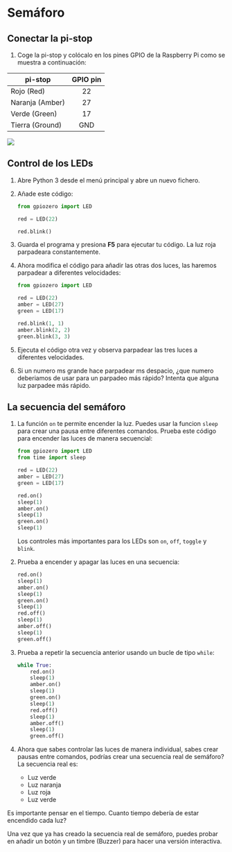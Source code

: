 # Semáforo

## Conectar la pi-stop

1. Coge la pi-stop y colócalo en los pines GPIO de la Raspberry Pi como se muestra a continuación: 

| pi-stop   | GPIO pin |
| --------- | :------: |
| Rojo (Red)       | 22       |
| Naranja (Amber)     | 27       |
| Verde (Green)     | 17       |
| Tierra (Ground)    | GND      |

![](images/pi-stop.png)

## Control de los LEDs

1. Abre Python 3 desde el menú principal y abre un nuevo fichero.

1. Añade este código:

    ```python
    from gpiozero import LED

    red = LED(22)

    red.blink()
    ```

1. Guarda el programa y presiona **F5** para ejecutar tu código. La luz roja parpadeara constantemente.


1. Ahora modifica el código para añadir las otras dos luces, las haremos parpadear a diferentes velocidades:


    ```python
    from gpiozero import LED

    red = LED(22)
    amber = LED(27)
    green = LED(17)

    red.blink(1, 1)
    amber.blink(2, 2)
    green.blink(3, 3)
    ```

1. Ejecuta el código otra vez y observa parpadear las tres luces a diferentes velocidades.

1. Si un numero ms grande hace parpadear ms despacio, ¿que numero deberiamos de usar para un parpadeo más rápido? Intenta que alguna luz parpadee más rápido.

## La secuencia del semáforo

1. La función `on` te permite encender la luz. Puedes usar la funcion `sleep` para crear una pausa entre diferentes comandos. Prueba este código para encender las luces de manera secuencial:

    ```python
    from gpiozero import LED
    from time import sleep

    red = LED(22)
    amber = LED(27)
    green = LED(17)

    red.on()
    sleep(1)
    amber.on()
    sleep(1)
    green.on()
    sleep(1)
    ```

    Los controles más importantes para los LEDs son `on`, `off`, `toggle` y `blink`.

1. Prueba a encender y apagar las luces en una secuencia:

    ```python
    red.on()
    sleep(1)
    amber.on()
    sleep(1)
    green.on()
    sleep(1)
    red.off()
    sleep(1)
    amber.off()
    sleep(1)
    green.off()
    ```

1. Prueba a repetir la secuencia anterior usando un bucle de tipo `while`:

    ```python
    while True:
        red.on()
        sleep(1)
        amber.on()
        sleep(1)
        green.on()
        sleep(1)
        red.off()
        sleep(1)
        amber.off()
        sleep(1)
        green.off()
    ```

1. Ahora que sabes controlar las luces de manera individual, sabes crear pausas entre comandos, podrías crear una secuencia real de semáforo? La secuencia real es:

    - Luz verde
    - Luz naranja
    - Luz roja
    - Luz verde

Es importante pensar en el tiempo. Cuanto tiempo debería de estar encendido cada luz?

Una vez que ya has creado la secuencia real de semáforo, puedes probar en añadir un botón y un timbre (Buzzer) para hacer una versión interactiva.
